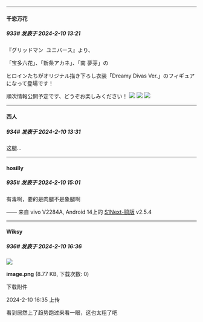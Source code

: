 
*****

####  千恋万花  
##### 933#       发表于 2024-2-10 13:21

『グリッドマン  ユニバース』より、

「宝多六花」、「新条アカネ」、「南 夢芽」の

ヒロインたちがオリジナル描き下ろし衣装「Dreamy Divas Ver.」のフィギュアになって登場です！

順次情報公開予定です、どうぞお楽しみください！
<img src="https://p.sda1.dev/15/e099509824e3855a449c1996f1a73cd1/Solarain_Toys-1756181062865277439-img1.jpg" referrerpolicy="no-referrer">
<img src="https://p.sda1.dev/15/a59cfb6bee5f8302c0b36990496d9b9e/Solarain_Toys-1756181062865277439-img3.jpg" referrerpolicy="no-referrer">
<img src="https://p.sda1.dev/15/93e6d4b4b55fd1c3f58aa930589f5e0f/Solarain_Toys-1756181062865277439-img4.jpg" referrerpolicy="no-referrer">

*****

####  西人  
##### 934#       发表于 2024-2-10 13:31

这腿…


*****

####  hosilly  
##### 935#       发表于 2024-2-10 15:01

有毒啊，要的是肉腿不是象腿啊

—— 来自 vivo V2284A, Android 14上的 [S1Next-鹅版](https://github.com/ykrank/S1-Next/releases) v2.5.4


*****

####  Wiksy  
##### 936#       发表于 2024-2-10 16:36

<img src="https://img.saraba1st.com/forum/202402/10/163556sduzsz5zresd5d35.png" referrerpolicy="no-referrer">

<strong>image.png</strong> (8.77 KB, 下载次数: 0)

下载附件

2024-2-10 16:35 上传

看到居然上了趋势跑过来看一眼，这也太粗了吧

